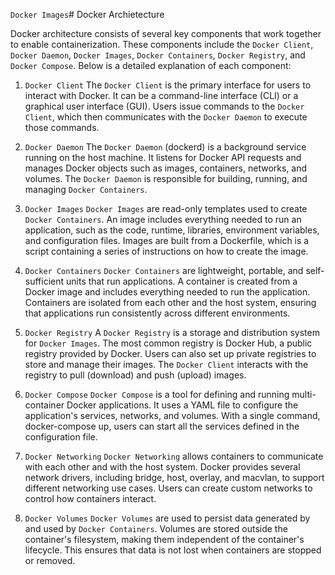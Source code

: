 `Docker Images`# Docker Archietecture

Docker architecture consists of several key components that work together to enable containerization. These components include the `Docker Client`, `Docker Daemon`, `Docker Images`, `Docker Containers`, `Docker Registry`, and `Docker Compose`. Below is a detailed explanation of each component:

1. `Docker Client`
The `Docker Client` is the primary interface for users to interact with Docker. It can be a command-line interface (CLI) or a graphical user interface (GUI). Users issue commands to the `Docker Client`, which then communicates with the `Docker Daemon` to execute those commands.

2. `Docker Daemon`
The `Docker Daemon` (dockerd) is a background service running on the host machine. It listens for Docker API requests and manages Docker objects such as images, containers, networks, and volumes. The `Docker Daemon` is responsible for building, running, and managing `Docker Containers`.

3. `Docker Images`
`Docker Images` are read-only templates used to create `Docker Containers`. An image includes everything needed to run an application, such as the code, runtime, libraries, environment variables, and configuration files. Images are built from a Dockerfile, which is a script containing a series of instructions on how to create the image.

4. `Docker Containers`
`Docker Containers` are lightweight, portable, and self-sufficient units that run applications. A container is created from a Docker image and includes everything needed to run the application. Containers are isolated from each other and the host system, ensuring that applications run consistently across different environments.

5. `Docker Registry`
A `Docker Registry` is a storage and distribution system for `Docker Images`. The most common registry is Docker Hub, a public registry provided by Docker. Users can also set up private registries to store and manage their images. The `Docker Client` interacts with the registry to pull (download) and push (upload) images.

6. `Docker Compose`
`Docker Compose` is a tool for defining and running multi-container Docker applications. It uses a YAML file to configure the application's services, networks, and volumes. With a single command, docker-compose up, users can start all the services defined in the configuration file.

7. `Docker Networking`
`Docker Networking` allows containers to communicate with each other and with the host system. Docker provides several network drivers, including bridge, host, overlay, and macvlan, to support different networking use cases. Users can create custom networks to control how containers interact.

8. `Docker Volumes`
`Docker Volumes` are used to persist data generated by and used by `Docker Containers`. Volumes are stored outside the container's filesystem, making them independent of the container's lifecycle. This ensures that data is not lost when containers are stopped or removed.